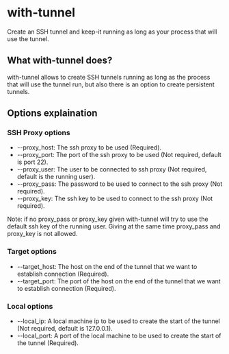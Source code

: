 # with-tunnel
Create an SSH tunnel and keep-it running as long as your process that will use the tunnel.
## What with-tunnel does?
with-tunnel allows to create SSH tunnels running as long as the process that will use the tunnel run, but also there is an option to create persistent tunnels.

## Options explaination
### SSH Proxy options
* --proxy_host: The ssh proxy to be used (Required).
* --proxy_port: The port of the ssh proxy to be used (Not required, default is port 22).
* --proxy_user: The user to be connected to ssh proxy (Not required, default is the running user).
* --proxy_pass: The password to be used to connect to the ssh proxy (Not required).
* --proxy_key:  The ssh key to be used to connect to the ssh proxy (Not required).

Note: if no proxy_pass or proxy_key given with-tunnel will try to use the default ssh key of the running user. Giving at the same time proxy_pass and proxy_key is not allowed.

### Target options
* --target_host: The host on the end of the tunnel that we want to establish connection (Required).
* --target_port: The port of the host on the end of the tunnel that we want to establish connection (Required).

### Local options
* --local_ip: A local machine ip to be used to create the start of the tunnel (Not required, default is 127.0.0.1).
* --local_port: A port of the local machine to be used to create the start of the tunnel (Required).

